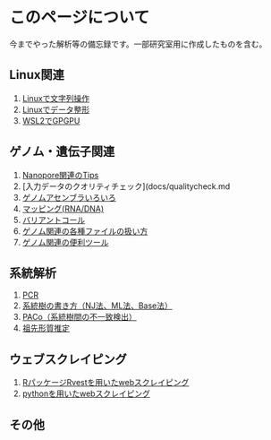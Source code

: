 # このページについて
今までやった解析等の備忘録です。一部研究室用に作成したものを含む。
<br>
## Linux関連
1. [Linuxで文字列操作](docs/test.md)
1. [Linuxでデータ整形](docs/test.md)
1. [WSL2でGPGPU](docs/test.md)

## ゲノム・遺伝子関連
1. [Nanopore関連のTips](docs/nanopore_tips.md)
2. [入力データのクオリティチェック](docs/qualitycheck.md
3. [ゲノムアセンブラいろいろ](docs/assembler.md)
4. [マッピング(RNA/DNA)](docs/test.md)
5. [バリアントコール](docs/test.md)
6. [ゲノム関連の各種ファイルの扱い方](docs/test.md)
7. [ゲノム関連の便利ツール](docs/test.md)

## 系統解析
1. [PCR](docs/test.md)
1. [系統樹の書き方（NJ法、ML法、Base法）](docs/test.md)
1. [PACo（系統樹間の不一致検出）](docs/test.md)
1. [祖先形質推定](docs/test.md)

## ウェブスクレイピング
1. [RパッケージRvestを用いたwebスクレイピング](docs/test.md)
1. [pythonを用いたwebスクレイピング](docs/test.md)

## その他
